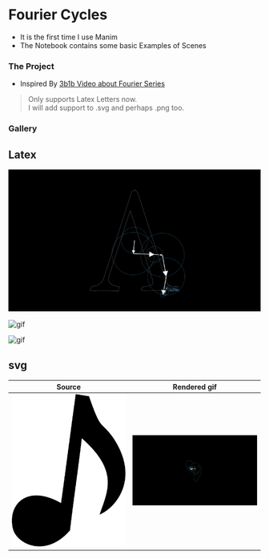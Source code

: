 # Fourier Cycles

- It is the first time I use Manim 
- The Notebook contains some basic Examples of Scenes

### The Project
- Inspired By [3b1b Video about Fourier Series](https://youtu.be/r6sGWTCMz2k)
> Only supports Latex Letters now.  
> I will add support to .svg and perhaps .png too.

### Gallery

## Latex
![gif](assets/Lambda2.gif "Lambda")

![gif](assets/psi2.gif "Psi")

![gif](assets/Sigma2.gif "Sigma")

## svg 

Source          |  Rendered gif
:------------------:|:-------------------------:
![](src/mNote.svg)  |  ![](assets/mNote.gif)
